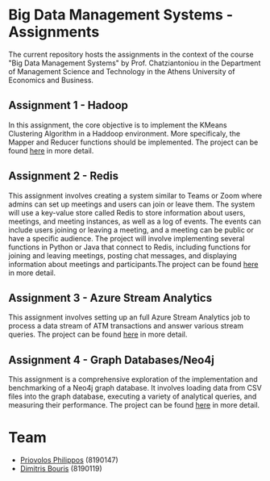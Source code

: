 # Big Data Management Systems - Assignments

The current repository hosts the assignments in the context of the course "Big Data Management Systems" by Prof. Chatziantoniou in the Department of Management Science and Technology in the Athens University of Economics and Business. 

## Assignment 1 - Hadoop

In this assignment, the core objective is to implement the KMeans Clustering Algorithm in a Haddoop environment. More specificaly, the Mapper and Reducer functions should be implemented. The project can be found [here](hadoop/) in more detail.

## Assignment 2 - Redis

This assignment involves creating a system similar to Teams or Zoom where admins can set up meetings and users can join or leave them. The system will use a key-value store called Redis to store information about users, meetings, and meeting instances, as well as a log of events. The events can include users joining or leaving a meeting, and a meeting can be public or have a specific audience. The project will involve implementing several functions in Python or Java that connect to Redis, including functions for joining and leaving meetings, posting chat messages, and displaying information about meetings and participants.The project can be found [here](redis/) in more detail.

## Assignment 3 - Azure Stream Analytics

This assignment involves setting up an full Azure Stream Analytics job to process a data stream of ATM transactions and answer various stream queries. The project can be found [here](/AzureStreamAnalytics/) in more detail.

## Assignment 4 - Graph Databases/Neo4j

This assignment is a comprehensive exploration of the implementation and benchmarking of a Neo4j graph database. It involves loading data from CSV files into the graph database, executing a variety of analytical queries, and measuring their performance. The project can be found [here](/Neo4j/) in more detail.

# Team
- [Priovolos Philippos](https://github.com/Philippos01) (8190147)
- [Dimitris Bouris](https://github.com/dbouris) (8190119)
